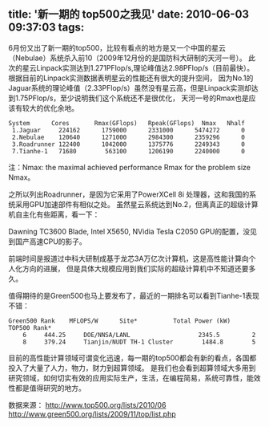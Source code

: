title: '新一期的 top500之我见'
date: 2010-06-03 09:37:03
tags: 
---

6月份又出了新一期的top500，比较有看点的地方是又一个中国的星云（Nebulae）系统杀入前10（2009年12月份的是国防科大研制的天河一号）。
此次的星云Linpack实测达到1.271PFlop/s,理论峰值达2.98PFlop/s（目前最快）。根据目前的Linpack实测数据表明星云的性能还有很大的提升空间，
因为No.1的Jaguar系统的理论峰值（2.33PFlop/s）虽然没有星云高，但是Linpack实测却达到1.75PFlop/s，至少说明我们这个系统还不是很优化，
天河一号的Rmax也是应该有较大的优化余地。

```
System      Cores       Rmax(GFlops)   Rpeak(GFlops)  Nmax   Nhalf
 1.Jaguar     224162      1759000      2331000      5474272      0
 2.Nebulae    120640      1271000      2984300      2359296      0
 3.Roadrunner 122400      1042000      1375776      2249343      0
 7.Tianhe-1   71680        563100      1206190      2240000      0
```

注：Nmax: the maximal achieved performance Rmax for the problem size Nmax。

之所以列出Roadrunner，是因为它采用了PowerXCell 8i 处理器，这和我国的系统采用GPU加速部件有相似之处。
虽然星云系统达到No.2，但离真正的超级计算机自主化有些距离，看一下：

Dawning TC3600 Blade, Intel X5650, NVidia Tesla C2050 GPU的配置，没见到国产高速CPU的影子。

前端时间是报道过中科大研制成基于龙芯3A万亿次计算机，这是高性能计算向个人化方向的进展，
但是具体大规模应用到我们实际的超级计算机中不知道还要多久。
    
值得期待的是Green500也马上要发布了，最近的一期排名可以看到Tianhe-1表现不错：

```
Green500 Rank    MFLOPS/W      Site*          Total Power (kW)      TOP500 Rank*
    6     444.25     DOE/NNSA/LANL                   2345.5         2
    8     379.24     Tianjin/NUDT TH-1 Cluster        1484.8        5

```

目前的高性能计算领域可谓变化迅速，每一期的top500都会有新的看点，各国都投入了大量了人力，物力，财力到超算领域。
是我们也会看到超算领域大多用到研究领域，如何切实有效的应用实际生产，生活，在编程简易，系统可靠性，能效性都是值得研究的地方。

数据来源：
http://www.top500.org/lists/2010/06
http://www.green500.org/lists/2009/11/top/list.php 